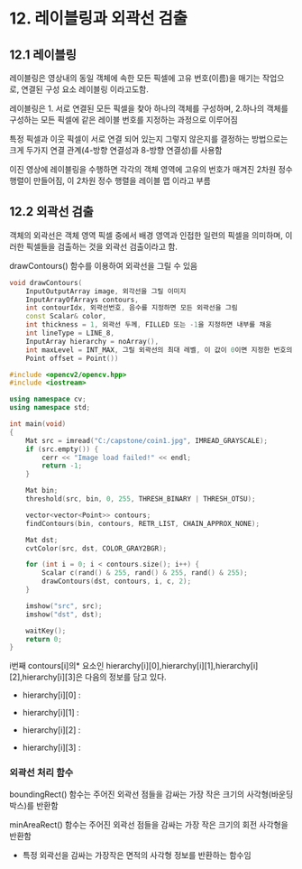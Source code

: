 # 12. 레이블링과 외곽선 검출

## 12.1 레이블링

레이블링은 영상내의 동일 객체에 속한 모든 픽셀에 고유 번호(이름)을 매기는 작업으로, 연결된 구성 요소 레이블링 이라고도함.

레이블링은 1. 서로 연결된 모든 픽셀을 찾아 하나의 객체를 구성하며, 2.하나의 객체를 구성하는 모든 픽셀에 같은 레이블 번호를 지정하는 과정으로 이루어짐

특정 픽셀과 이웃 픽셀이 서로 연결 되어 있는지 그렇지 않은지를 결정하는 방법으로는 크게 두가지 연결 관계(4-방향 연결성과 8-방향 연결성)를 사용함

이진 영상에 레이블링을 수행하면 각각의 객체 영역에 고유의 번호가 매겨진 2차원 정수 행렬이 만들어짐, 이 2차원 정수 행렬을 레이블 맵 이라고 부름

## 12.2 외곽선 검출

객체의 외곽선은 객체 영역 픽셀 중에서 배경 영역과 인접한 일련의 픽셀을 의미하며, 이러한 픽셀들을 검출하는 것을 외곽선 검출이라고 함.

drawContours() 함수를 이용하여 외곽선을 그릴 수 있음
```cpp
void drawContours(
    InputOutputArray image, 외각선을 그릴 이미지
    InputArrayOfArrays contours, 
    int contourIdx, 외곽선번호, 음수를 지정하면 모든 외곽선을 그림
    const Scalar& color, 
    int thickness = 1, 외곽선 두께, FILLED 또는 -1을 지정하면 내부를 채움
    int lineType = LINE_8, 
    InputArray hierarchy = noArray(), 
    int maxLevel = INT_MAX, 그릴 외곽선의 최대 레벨, 이 값이 0이면 지정한 번호의 외곽선만 그리고, 1보다 같거나 크면 그에 해당 하는 하위 레벨의 외곽선까지 그립니다. 
    Point offset = Point())
```


```cpp
#include <opencv2/opencv.hpp>
#include <iostream>

using namespace cv;
using namespace std;

int main(void)
{
    Mat src = imread("C:/capstone/coin1.jpg", IMREAD_GRAYSCALE);
    if (src.empty()) {
        cerr << "Image load failed!" << endl;
        return -1;
    }

    Mat bin;
    threshold(src, bin, 0, 255, THRESH_BINARY | THRESH_OTSU);

    vector<vector<Point>> contours;
    findContours(bin, contours, RETR_LIST, CHAIN_APPROX_NONE);

    Mat dst;
    cvtColor(src, dst, COLOR_GRAY2BGR);

    for (int i = 0; i < contours.size(); i++) {
        Scalar c(rand() & 255, rand() & 255, rand() & 255);
        drawContours(dst, contours, i, c, 2);
    }

    imshow("src", src);
    imshow("dst", dst);

    waitKey();
    return 0;
}
```

i번째 contours[i]의* 요소인 hierarchy[i][0],hierarchy[i][1],hierarchy[i][2],hierarchy[i][3]은 다음의 정보를 담고 있다.
* hierarchy[i][0] : 

* hierarchy[i][1] : 

* hierarchy[i][2] : 

* hierarchy[i][3] : 

### 외곽선 처리 함수

boundingRect() 함수는 주어진 외곽선 점들을 감싸는 가장 작은 크기의 사각형(바운딩박스)를 반환함

minAreaRect() 함수는 주어진 외곽선 점들을 감싸는 가장 작은 크기의 회전 사각형을 반환함

- 특정 외곽선을 감싸는 가장작은 면적의 사각형 정보를 반환하는 함수임

